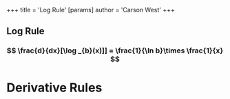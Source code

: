+++
 title = 'Log Rule'
[params]
	author = 'Carson West'
+++
## Log Rule 
###  $$ \frac{d}{dx}[\log _{b}(x)]] = \frac{1}{\ln b}\times \frac{1}{x} $$  


# Derivative Rules